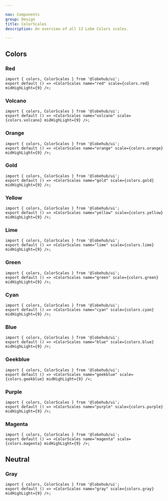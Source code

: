 ```yaml
---

nav: Components
group: Design
title: ColorScales
description: An overview of all 13 Lobe Colors scales.

---
```


## Colors

### Red

```tsx
import { colors, ColorScales } from '@lobehub/ui';
export default () => <ColorScales name="red" scale={colors.red} midHighLight={9} />;
```

### Volcano

```tsx
import { colors, ColorScales } from '@lobehub/ui';
export default () => <ColorScales name="volcano" scale={colors.volcano} midHighLight={9} />;
```

### Orange

```tsx
import { colors, ColorScales } from '@lobehub/ui';
export default () => <ColorScales name="orange" scale={colors.orange} midHighLight={9} />;
```

### Gold

```tsx
import { colors, ColorScales } from '@lobehub/ui';
export default () => <ColorScales name="gold" scale={colors.gold} midHighLight={9} />;
```

### Yellow

```tsx
import { colors, ColorScales } from '@lobehub/ui';
export default () => <ColorScales name="yellow" scale={colors.yellow} midHighLight={9} />;
```

### Lime

```tsx
import { colors, ColorScales } from '@lobehub/ui';
export default () => <ColorScales name="lime" scale={colors.lime} midHighLight={9} />;
```

### Green

```tsx
import { colors, ColorScales } from '@lobehub/ui';
export default () => <ColorScales name="green" scale={colors.green} midHighLight={9} />;
```

### Cyan

```tsx
import { colors, ColorScales } from '@lobehub/ui';
export default () => <ColorScales name="cyan" scale={colors.cyan} midHighLight={9} />;
```

### Blue

```tsx
import { colors, ColorScales } from '@lobehub/ui';
export default () => <ColorScales name="blue" scale={colors.blue} midHighLight={9} />;
```

### Geekblue

```tsx
import { colors, ColorScales } from '@lobehub/ui';
export default () => <ColorScales name="geekblue" scale={colors.geekblue} midHighLight={9} />;
```

### Purple

```tsx
import { colors, ColorScales } from '@lobehub/ui';
export default () => <ColorScales name="purple" scale={colors.purple} midHighLight={9} />;
```

### Magenta

```tsx
import { colors, ColorScales } from '@lobehub/ui';
export default () => <ColorScales name="magenta" scale={colors.magenta} midHighLight={9} />;
```

## Neutral

### Gray

```tsx
import { colors, ColorScales } from '@lobehub/ui';
export default () => <ColorScales name="gray" scale={colors.gray} midHighLight={9} />;
```
